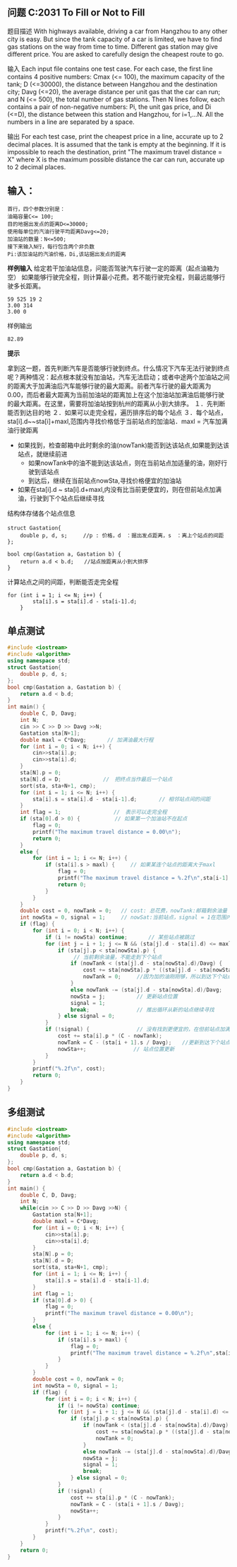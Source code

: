 ﻿问题 C:2031 To Fill or Not to Fill
--------------------------------

题目描述
With highways available, driving a car from Hangzhou to any other city is easy. But since the tank capacity of a car is limited, we have to find gas stations on the way from time to time. Different gas station may give different price. You are asked to carefully design the cheapest route to go.

输入
Each input file contains one test case. For each case, the first line contains 4 positive numbers: Cmax (<= 100), the maximum capacity of the tank; D (<=30000), the distance between Hangzhou and the destination city; Davg (<=20), the average distance per unit gas that the car can run; and N (<= 500), the total number of gas stations. Then N lines follow, each contains a pair of non-negative numbers: Pi, the unit gas price, and Di (<=D), the distance between this station and Hangzhou, for i=1,...N. All the numbers in a line are separated by a space.

输出
For each test case, print the cheapest price in a line, accurate up to 2 decimal places. It is assumed that the tank is empty at the beginning. If it is impossible to reach the destination, print "The maximum travel distance = X" where X is the maximum possible distance the car can run, accurate up to 2 decimal places.

输入：
---

```
首行，四个参数分别是：
油箱容量C<= 100;
目的地据出发点的距离D<=30000;
使用每单位的汽油行驶平均距离Davg<=20;
加油站的数量：N<=500;
接下来输入N行，每行包含两个非负数
Pi:该加油站的汽油价格，Di,该站据出发点的距离
```

**样例输入**
给定若干加油站信息，问能否驾驶汽车行驶一定的距离（起点油箱为空）
如果能够行驶完全程，则计算最小花费。若不能行驶完全程，则最远能够行驶多长距离。

```
59 525 19 2
3.00 314
3.00 0
```

样例输出

```
82.89
```

**提示**

拿到这一题，首先判断汽车是否能够行驶到终点。什么情况下汽车无法行驶到终点呢？两种情况：起点根本就没有加油站，汽车无法启动；或者中途两个加油站之间的距离大于加满油后汽车能够行驶的最大距离。前者汽车行驶的最大距离为0.00，而后者最大距离为当前加油站的距离加上在这个加油站加满油后能够行驶的最大距离。在这里，需要将加油站按到杭州的距离从小到大排序。
１．先判断能否到达目的地
２．如果可以走完全程，遍历排序后的每个站点
３．每个站点，sta[i].d~~sta[i]+maxl,范围内寻找价格低于当前站点的加油站．maxl = 汽车加满油行驶距离

- 如果找到，检查邮箱中此时剩余的油(nowTank)能否到达该站点,如果能到达该站点，就继续前进
    - 如果nowTank中的油不能到达该站点，则在当前站点加适量的油，刚好行驶到该站点
    - 到达后，继续在当前站点nowSta,寻找价格便宜的加油站
- 如果在sta[i].d ~ sta[i].d+maxl,内没有比当前更便宜的，则在但前站点加满油，行驶到下个站点后继续寻找

结构体存储各个站点信息
```
struct Gastation{　　
    double p, d, s;　　　//p : 价格，d　：据出发点距离，s　：离上个站点的间距
};

bool cmp(Gastation a, Gastation b) {
    return a.d < b.d;　　//站点按距离从小到大排序
}
```
计算站点之间的间距，判断能否走完全程
```
for (int i = 1; i <= N; i++) {  
        sta[i].s = sta[i].d - sta[i-1].d;       
    }
```

单点测试
----

```C++
#include <iostream>
#include <algorithm>
using namespace std;
struct Gastation{
    double p, d, s;
};
bool cmp(Gastation a, Gastation b) {
    return a.d < b.d;
}
int main() {
    double C, D, Davg;
    int N;
    cin >> C >> D >> Davg >>N;
    Gastation sta[N+1];
    double maxl = C*Davg;　　　　// 加满油最大行程
    for (int i = 0; i < N; i++) {
        cin>>sta[i].p;
        cin>>sta[i].d;
    }
    sta[N].p = 0;
    sta[N].d = D;　　　　　　　　//　把终点当作最后一个站点
    sort(sta, sta+N+1, cmp);
    for (int i = 1; i <= N; i++) {
        sta[i].s = sta[i].d - sta[i-1].d;       // 相邻站点间的间距
    }
    int flag = 1;　　　　          //　表示可以走完全程
    if (sta[0].d > 0) {　　　      // 如果第一个加油站不在起点
        flag = 0;
        printf("The maximum travel distance = 0.00\n");
        return 0;
    }
    else {
        for (int i = 1; i <= N; i++) {
            if (sta[i].s > maxl) {　　　// 如果某连个站点的距离大于maxl
                flag = 0;
                printf("The maximum travel distance = %.2f\n",sta[i-1].d+maxl);
                return 0;
            }
        }
    }
    double cost = 0, nowTank = 0;   // cost: 总花费，nowTank:邮箱剩余油量
    int nowSta = 0, signal = 1;　　　// nowSat:当前站点，signal = 1在范围内找到加油站
    if (flag) {
        for (int i = 0; i < N; i++) {
            if (i != nowSta) continue;　　　　// 某些站点被跳过
            for (int j = i + 1; j <= N && (sta[j].d - sta[i].d) <= maxl; j++) {
                if (sta[j].p < sta[nowSta].p) {
                　　　// 当前剩余油量，不能走到下个站点
                    if (nowTank < (sta[j].d - sta[nowSta].d)/Davg) {
                        cost += sta[nowSta].p * ((sta[j].d - sta[nowSta].d) / Davg - nowTank);
                        nowTank = 0;　　　//因为加的油刚刚够，所以到达下个站点邮箱空
                    }
                    else nowTank -= (sta[j].d - sta[nowSta].d)/Davg;
                    nowSta = j;　　　　　　// 更新站点位置
                    signal = 1;
                    break;　　　　　　　　　// 推出循环从新的站点继续寻找
                } else signal = 0;
            }
            if (!signal) {　　　　　　　　　// 没有找到更便宜的，在但前站点加满
                cost += sta[i].p * (C - nowTank);
                nowTank = C - (sta[i + 1].s / Davg);　　//更新到达下个站点，剩余油量
                nowSta++;　　　　　　　　　// 站点位置更新
            }
        }
        printf("%.2f\n", cost);
        return 0;
    }
}
```

 

多组测试
----

```C++
#include <iostream>
#include <algorithm>
using namespace std;
struct Gastation{
    double p, d, s;
};
bool cmp(Gastation a, Gastation b) {
    return a.d < b.d;
}
int main() {
    double C, D, Davg;
    int N;
    while(cin >> C >> D >> Davg >>N) {
        Gastation sta[N+1];
        double maxl = C*Davg;
        for (int i = 0; i < N; i++) {
            cin>>sta[i].p;
            cin>>sta[i].d;
        }
        sta[N].p = 0;
        sta[N].d = D;
        sort(sta, sta+N+1, cmp);
        for (int i = 1; i <= N; i++) {
            sta[i].s = sta[i].d - sta[i-1].d;
        }
        int flag = 1;
        if (sta[0].d > 0) {
            flag = 0;
            printf("The maximum travel distance = 0.00\n");
        }
        else {
            for (int i = 1; i <= N; i++) {
                if (sta[i].s > maxl) {
                    flag = 0;
                    printf("The maximum travel distance = %.2f\n",sta[i-1].d+maxl);
                }
            }
        }
        double cost = 0, nowTank = 0;
        int nowSta = 0, signal = 1;
        if (flag) {
            for (int i = 0; i < N; i++) {
                if (i != nowSta) continue;
                for (int j = i + 1; j <= N && (sta[j].d - sta[i].d) <= maxl; j++) {
                    if (sta[j].p < sta[nowSta].p) {
                        if (nowTank < (sta[j].d - sta[nowSta].d)/Davg) {
                            cost += sta[nowSta].p * ((sta[j].d - sta[nowSta].d) / Davg - nowTank);
                            nowTank = 0;
                        }
                        else nowTank -= (sta[j].d - sta[nowSta].d)/Davg;
                        nowSta = j;
                        signal = 1;
                        break;
                    } else signal = 0;
                }
                if (!signal) {
                    cost += sta[i].p * (C - nowTank);
                    nowTank = C - (sta[i + 1].s / Davg);
                    nowSta++;
                }
            }
            printf("%.2f\n", cost);
        }
    }
    return 0;
}
```

